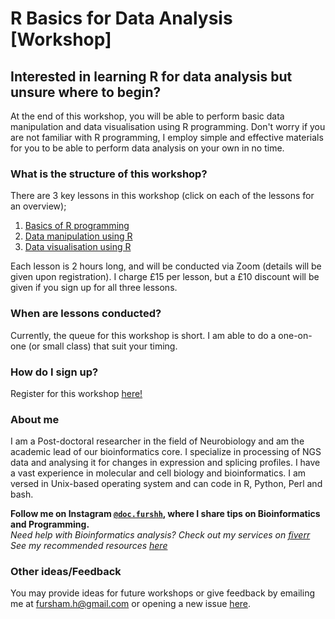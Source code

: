 # R Basics for Data Analysis [Workshop]

## **Interested in learning R for data analysis but unsure where to begin?**

At the end of this workshop, you will be able to perform 
basic data manipulation and data visualisation using R 
programming. Don't worry if you are not familiar with 
R programming, I employ simple and effective materials 
for you to be able to perform data analysis on your own in no time.

### What is the structure of this workshop?
There are 3 key lessons in this workshop (click on each of the lessons for an overview);

1. [Basics of R programming](https://fursham-h.github.io/R-workshop/articles/1_RBasics/Overview.html)
2. [Data manipulation using R](https://fursham-h.github.io/R-workshop/articles/2_DataManipulation/Overview.html)
3. [Data visualisation using R](https://fursham-h.github.io/R-workshop/articles/3_DataVisualisation/Overview.html)

Each lesson is 2 hours long, and will be conducted via Zoom (details will be given upon registration).
I charge £15 per lesson, but a £10 discount will be given if you sign up for all three lessons.

### When are lessons conducted?
Currently, the queue for this workshop is short. I am able to do a one-on-one (or small class)
that suit your timing. 

### How do I sign up?
Register for this workshop [here!](https://forms.gle/pYusxnp6nrcqep85A)


### About me

I am a Post-doctoral researcher in the field of Neurobiology and am the 
academic lead of our bioinformatics core. I specialize in processing of 
NGS data and analysing it for changes in expression and splicing profiles. 
I have a vast experience in molecular and cell biology and bioinformatics. 
I am versed in Unix-based operating system and can code in R, Python, Perl and bash.   

**Follow me on Instagram [`@doc.furshh`](https://www.instagram.com/doc.furshh/), where I share tips on Bioinformatics and Programming.**  
*Need help with Bioinformatics analysis? Check out my services on [fiverr](https://www.fiverr.com/docfurshh?up_rollout=true)*  
*See my recommended resources [here](https://linktr.ee/docfurshh)*  

### Other ideas/Feedback
You may provide ideas for future workshops or give feedback by emailing me at
fursham.h@gmail.com or opening a new issue [here](https://github.com/fursham-h/R-workshop/issues).

